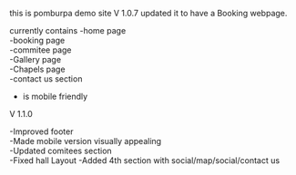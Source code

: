 this is pomburpa demo site
V 1.0.7
updated it to have a Booking webpage.

currently contains
-home page <br>
-booking page <br>
-commitee page <br>
-Gallery page <br>
-Chapels page <br>
-contact us section<br>
- is mobile friendly<br>
 
 V 1.1.0

 -Improved footer <br>
 -Made mobile version visually appealing<br>
 -Updated comitees section <br>
 -Fixed hall Layout
 -Added 4th section with  social/map/social/contact us 

